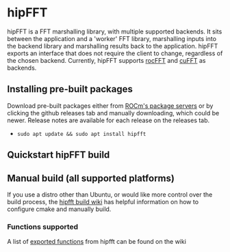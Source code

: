 # hipFFT
hipFFT is a FFT marshalling library, with multiple supported backends.  It sits between the application and a 'worker' FFT library, marshalling inputs into the backend library and marshalling results back to the application.  hipFFT exports an interface that does not require the client to change, regardless of the chosen backend.  Currently, hipFFT supports [rocFFT](https://github.com/ROCmSoftwarePlatform/rocFFT) and [cuFFT](https://developer.nvidia.com/cufft) as backends.

## Installing pre-built packages
Download pre-built packages either from [ROCm's package servers](https://rocm.github.io/install.html#installing-from-amd-rocm-repositories) or by clicking the github releases tab and manually downloading, which could be newer.  Release notes are available for each release on the releases tab.
* `sudo apt update && sudo apt install hipfft`

## Quickstart hipFFT build

## Manual build (all supported platforms)
If you use a distro other than Ubuntu, or would like more control over the build process, the [hipfft build wiki](https://github.com/ROCmSoftwarePlatform/hipFFT/wiki/Build) has helpful information on how to configure cmake and manually build.

### Functions supported
A list of [exported functions](https://github.com/ROCmSoftwarePlatform/hipFFT/wiki/Exported-functions) from hipfft can be found on the wiki


